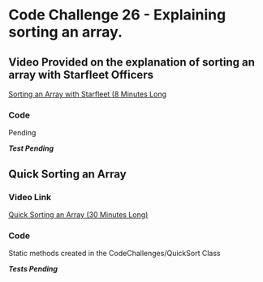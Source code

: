 # Code Challenge 26 - Explaining sorting an array.

## Video Provided on the explanation of sorting an array with Starfleet Officers


[Sorting an Array with Starfleet (8 Minutes Long](https://drive.google.com/file/d/118DzkYEWAPjZ283e7oDeXm419Ajgv7P-/view?usp=sharing)

### Code

Pending

***Test Pending***


## Quick Sorting an Array
### Video Link

[Quick Sorting an Array (30 Minutes Long)](https://drive.google.com/file/d/1isk_1QH2gIxm_8qGEKLC05lKwa_kvOO9/view?usp=sharing)

### Code

Static methods created in the CodeChallenges/QuickSort Class

***Tests Pending***